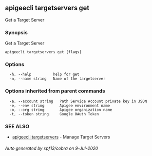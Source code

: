 ## apigeecli targetservers get

Get a Target Server

### Synopsis

Get a Target Server

```
apigeecli targetservers get [flags]
```

### Options

```
  -h, --help          help for get
  -n, --name string   Name of the targetserver
```

### Options inherited from parent commands

```
  -a, --account string   Path Service Account private key in JSON
  -e, --env string       Apigee environment name
  -o, --org string       Apigee organization name
  -t, --token string     Google OAuth Token
```

### SEE ALSO

* [apigeecli targetservers](apigeecli_targetservers.md)	 - Manage Target Servers

###### Auto generated by spf13/cobra on 9-Jul-2020
